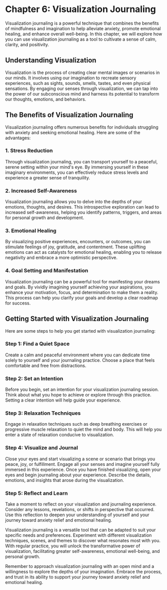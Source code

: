 Chapter 6: Visualization Journaling
===================================

Visualization journaling is a powerful technique that combines the benefits of mindfulness and imagination to help alleviate anxiety, promote emotional healing, and enhance overall well-being. In this chapter, we will explore how you can use visualization journaling as a tool to cultivate a sense of calm, clarity, and positivity.

Understanding Visualization
---------------------------

Visualization is the process of creating clear mental images or scenarios in our minds. It involves using our imagination to recreate sensory experiences, such as sights, sounds, smells, tastes, and even physical sensations. By engaging our senses through visualization, we can tap into the power of our subconscious mind and harness its potential to transform our thoughts, emotions, and behaviors.

The Benefits of Visualization Journaling
----------------------------------------

Visualization journaling offers numerous benefits for individuals struggling with anxiety and seeking emotional healing. Here are some of the advantages:

### 1. Stress Reduction

Through visualization journaling, you can transport yourself to a peaceful, serene setting within your mind's eye. By immersing yourself in these imaginary environments, you can effectively reduce stress levels and experience a greater sense of tranquility.

### 2. Increased Self-Awareness

Visualization journaling allows you to delve into the depths of your emotions, thoughts, and desires. This introspective exploration can lead to increased self-awareness, helping you identify patterns, triggers, and areas for personal growth and development.

### 3. Emotional Healing

By visualizing positive experiences, encounters, or outcomes, you can stimulate feelings of joy, gratitude, and contentment. These uplifting emotions can act as catalysts for emotional healing, enabling you to release negativity and embrace a more optimistic perspective.

### 4. Goal Setting and Manifestation

Visualization journaling can be a powerful tool for manifesting your dreams and goals. By vividly imagining yourself achieving your aspirations, you enhance your motivation, focus, and determination to make them a reality. This process can help you clarify your goals and develop a clear roadmap for success.

Getting Started with Visualization Journaling
---------------------------------------------

Here are some steps to help you get started with visualization journaling:

### Step 1: Find a Quiet Space

Create a calm and peaceful environment where you can dedicate time solely to yourself and your journaling practice. Choose a place that feels comfortable and free from distractions.

### Step 2: Set an Intention

Before you begin, set an intention for your visualization journaling session. Think about what you hope to achieve or explore through this practice. Setting a clear intention will help guide your experience.

### Step 3: Relaxation Techniques

Engage in relaxation techniques such as deep breathing exercises or progressive muscle relaxation to quiet the mind and body. This will help you enter a state of relaxation conducive to visualization.

### Step 4: Visualize and Journal

Close your eyes and start visualizing a scene or scenario that brings you peace, joy, or fulfillment. Engage all your senses and imagine yourself fully immersed in this experience. Once you have finished visualizing, open your eyes and begin journaling about your experience. Describe the details, emotions, and insights that arose during the visualization.

### Step 5: Reflect and Learn

Take a moment to reflect on your visualization and journaling experience. Consider any lessons, revelations, or shifts in perspective that occurred. Use this reflection to deepen your understanding of yourself and your journey toward anxiety relief and emotional healing.

Visualization journaling is a versatile tool that can be adapted to suit your specific needs and preferences. Experiment with different visualization techniques, scenes, and themes to discover what resonates most with you. With regular practice, you will unlock the transformative power of visualization, facilitating greater self-awareness, emotional well-being, and personal growth.

Remember to approach visualization journaling with an open mind and a willingness to explore the depths of your imagination. Embrace the process, and trust in its ability to support your journey toward anxiety relief and emotional healing.

